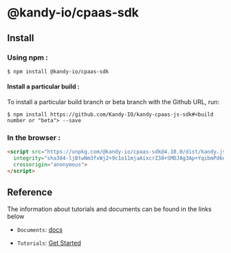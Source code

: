 # @kandy-io/cpaas-sdk

## Install

### Using npm :

`$ npm install @kandy-io/cpaas-sdk`

#### Install a particular build :

To install a particular build branch or beta branch with the Github URL, run:

`$ npm install https://github.com/Kandy-IO/kandy-cpaas-js-sdk#<build number or "beta"> --save`

### In the browser :
```html
<script src="https://unpkg.com/@kandy-io/cpaas-sdk@4.10.0/dist/kandy.js"
  integrity="sha384-ljBtwNm3fxWj2+9c1o11mjaAixcrZ38+SMDJAg3Ap+YqibmPd6dxKI0yI+z6PJdQ"
  crossorigin="anonymous">
</script>
```
## Reference

The information about tutorials and documents can be found in the links below

* `Documents`: [docs](https://kandy-io.github.io/kandy-cpaas-js-sdk/docs)

* `Tutorials`: [Get Started](https://Kandy-IO.github.io/kandy-cpaas-js-sdk/tutorials/?KANDY=Kandy&KANDYFQDN=oauth-cpaas.att.com#/Get%20Started)
